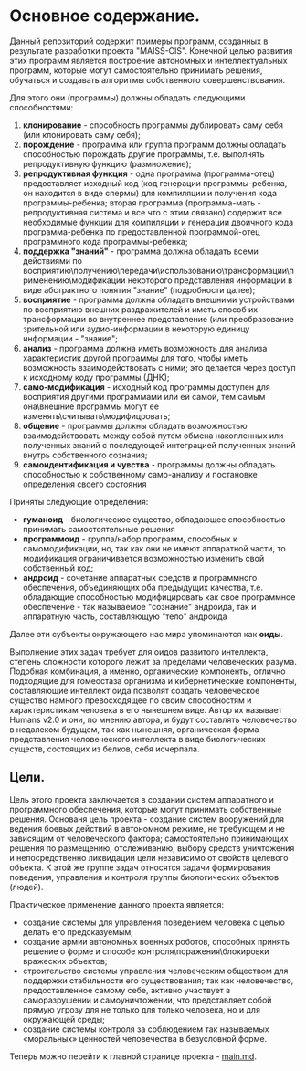 ﻿# Основное содержание.
Данный репозиторий содержит примеры программ, созданных в результате разработки проекта "MAISS-CIS".
Конечной целью развития этих программ является построение
автономных и интеллектуальных программ, которые могут самостоятельно принимать решения, обучаться и создавать алгоритмы собственного совершенствования. 

Для этого они (программы) должны обладать следующими способностями:
1. **клонирование** - способность программы дублировать саму себя (или клонировать саму себя); 
2. **порождение** - программа или группа программ должны обладать способностью порождать другие программы, т.е. выполнять репродуктивную функцию (размножение);
3. **репродуктивная функция** - одна программа (программа-отец) предоставляет исходный код (код генерации программы-ребенка, он находится в виде спермы) для компиляции и получения кода программы-ребенка; вторая программа (программа-мать - репродуктивная система и все что с этим связано) содержит все необходимые функции для компиляции и генерации двоичного кода программа-ребенка по предоставленной программой-отец программного кода программы-ребенка; 
4. **поддержка "знаний"** - программа должна обладать всеми действиями по восприятию\получению\передачи\использованию\трансформации\применению\модификации некоторого представления информации в виде абстрактного понятия "знание" (подробности далее);
5. **восприятие** - программа должна обладать внешними устройствами по восприятию внешних раздражителей и иметь способ их трансформации во внутреннее представление (или преобразование зрительной или аудио-информации в некоторую единицу информации - "знание";
6. **анализ** - программа должна иметь возможность для анализа характеристик другой программы для того, чтобы иметь возможность взаимодействовать с ними; это делается через доступ к исходному коду программы (ДНК); 
7. **само-модификация** - исходный код программы доступен для восприятия другими программами или ей самой, тем самым она\внешние программы могут ее изменять\считывать\модифицровать;
8. **общение** - программы должны обладать возможностью взаимодействовать между собой путем обмена накопленных или полученных знаний с последующей интеграцией полученных знаний внутрь собственного сознания;
9. **самоидентификация и чувства** - программы должны обладать способностью к собственному само-анализу и постановке определения своего состояния

Приняты следующие определения:
* **гуманоид** - биологическое существо, обладающее способностью принимать самостоятельные решения
* **программоид** - группа/набор программ, способных к самомодификации, но,  так как  они не имеют аппаратной части, то модификация ограничивается возможностью изменить свой собственный код;
* **андроид** - сочетание аппаратных средств и программного обеспечения, объединяющих оба предыдущих качества, т.е. обладающие способностью модифицировать как свое программное обеспечение - так называемое "сознание" андроида, так и аппаратную часть, составляющую "тело" андроида

Далее эти субъекты окружающего нас мира упоминаются как **оиды**.

Выполнение этих задач требует для оидов развитого интеллекта, степень сложности которого лежит за пределами человеческих разума. Подобная комбинация, а именно, органические компоненты, отлично подходящие для гомеостаза организма и кибернетические компоненты, составляющие интеллект оида позволят создать человеческое существо намного превосходящее по своим способностям и характеристикам человека в его нынешнем виде. Автор их называет Humans v2.0 и они, по мнению автора, и будут составлять человечество в недалеком будущем, так как нынешняя, органическая форма представления человеческого интеллекта  в виде биологических существ, состоящих из белков, себя исчерпала.

## Цели. 

Цель этого проекта заключается в создании систем аппаратного и программного обеспечения, которые могут принимать собственные решения. Основаня цель проекта - создание систем вооружений для ведения боевых действий в автономном режиме, не требующем и не зависящим от человеческого фактора; самостоятельно принимающих решения по размещению, отслеживанию, выбору средств уничтожения и непосредственно ликвидации цели независимо от свойств целевого объекта. К этой же группе задач относятся задачи формирования поведения, управления и контроля группы биологических объектов (людей). 

Практическое применение данного проекта является: 
* создание системы для управления поведением человека с целью делать его предсказуемым; 
* создание армии автономных военных роботов, способных принять решение о форме и способе контроля\поражения\блокировки вражеских объектов; 
* строительство системы управления человеческим обществом для поддержки стабильности его существования; так как человечество, предоставленное самому себе, активно участвует в саморазрушении и самоуничтожении, что представляет собой прямую угрозу для не только для только человека, но и для окружающей среды; 
* создание системы контроля за соблюдением так называемых «моральных» ценностей человечества в безусловной форме. 

Теперь можно перейти к главной странице проекта - [main.md](main.md).

